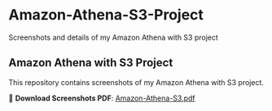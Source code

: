 # Amazon-Athena-S3-Project
Screenshots and details of my Amazon Athena with S3 project

## Amazon Athena with S3 Project

This repository contains screenshots of my Amazon Athena with S3 project.

📄 **Download Screenshots PDF**: [Amazon-Athena-S3.pdf](docs/Amazon-Athena-S3.pdf)

